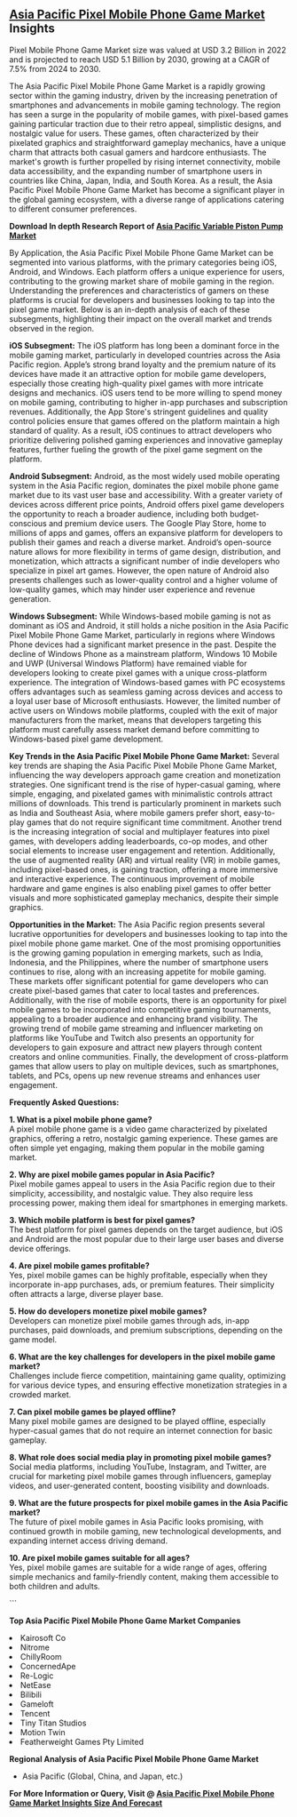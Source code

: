 <h2><a href="https://www.verifiedmarketreports.com/download-sample/?rid=363194&amp;utm_source=Github-Feb&amp;utm_medium=219" target="_blank">Asia Pacific Pixel Mobile Phone Game Market</a> Insights</h2><p>Pixel Mobile Phone Game Market size was valued at USD 3.2 Billion in 2022 and is projected to reach USD 5.1 Billion by 2030, growing at a CAGR of 7.5% from 2024 to 2030.</p><p><p>The Asia Pacific Pixel Mobile Phone Game Market is a rapidly growing sector within the gaming industry, driven by the increasing penetration of smartphones and advancements in mobile gaming technology. The region has seen a surge in the popularity of mobile games, with pixel-based games gaining particular traction due to their retro appeal, simplistic designs, and nostalgic value for users. These games, often characterized by their pixelated graphics and straightforward gameplay mechanics, have a unique charm that attracts both casual gamers and hardcore enthusiasts. The market's growth is further propelled by rising internet connectivity, mobile data accessibility, and the expanding number of smartphone users in countries like China, Japan, India, and South Korea. As a result, the Asia Pacific Pixel Mobile Phone Game Market has become a significant player in the global gaming ecosystem, with a diverse range of applications catering to different consumer preferences.</p> <p><p><strong>Download In depth Research Report of <a href="https://www.verifiedmarketreports.com/download-sample/?rid=236118&amp;utm_source=Pulse-Dec&amp;utm_medium=219" target="_blank">Asia Pacific Variable Piston Pump Market</a></strong></p></p> <p>By Application, the Asia Pacific Pixel Mobile Phone Game Market can be segmented into various platforms, with the primary categories being iOS, Android, and Windows. Each platform offers a unique experience for users, contributing to the growing market share of mobile gaming in the region. Understanding the preferences and characteristics of gamers on these platforms is crucial for developers and businesses looking to tap into the pixel game market. Below is an in-depth analysis of each of these subsegments, highlighting their impact on the overall market and trends observed in the region.</p> <p><strong>iOS Subsegment:</strong> The iOS platform has long been a dominant force in the mobile gaming market, particularly in developed countries across the Asia Pacific region. Apple’s strong brand loyalty and the premium nature of its devices have made it an attractive option for mobile game developers, especially those creating high-quality pixel games with more intricate designs and mechanics. iOS users tend to be more willing to spend money on mobile gaming, contributing to higher in-app purchases and subscription revenues. Additionally, the App Store's stringent guidelines and quality control policies ensure that games offered on the platform maintain a high standard of quality. As a result, iOS continues to attract developers who prioritize delivering polished gaming experiences and innovative gameplay features, further fueling the growth of the pixel game segment on the platform.</p> <p><strong>Android Subsegment:</strong> Android, as the most widely used mobile operating system in the Asia Pacific region, dominates the pixel mobile phone game market due to its vast user base and accessibility. With a greater variety of devices across different price points, Android offers pixel game developers the opportunity to reach a broader audience, including both budget-conscious and premium device users. The Google Play Store, home to millions of apps and games, offers an expansive platform for developers to publish their games and reach a diverse market. Android’s open-source nature allows for more flexibility in terms of game design, distribution, and monetization, which attracts a significant number of indie developers who specialize in pixel art games. However, the open nature of Android also presents challenges such as lower-quality control and a higher volume of low-quality games, which may hinder user experience and revenue generation.</p> <p><strong>Windows Subsegment:</strong> While Windows-based mobile gaming is not as dominant as iOS and Android, it still holds a niche position in the Asia Pacific Pixel Mobile Phone Game Market, particularly in regions where Windows Phone devices had a significant market presence in the past. Despite the decline of Windows Phone as a mainstream platform, Windows 10 Mobile and UWP (Universal Windows Platform) have remained viable for developers looking to create pixel games with a unique cross-platform experience. The integration of Windows-based games with PC ecosystems offers advantages such as seamless gaming across devices and access to a loyal user base of Microsoft enthusiasts. However, the limited number of active users on Windows mobile platforms, coupled with the exit of major manufacturers from the market, means that developers targeting this platform must carefully assess market demand before committing to Windows-based pixel game development.</p> <p><strong>Key Trends in the Asia Pacific Pixel Mobile Phone Game Market:</strong> Several key trends are shaping the Asia Pacific Pixel Mobile Phone Game Market, influencing the way developers approach game creation and monetization strategies. One significant trend is the rise of hyper-casual gaming, where simple, engaging, and pixelated games with minimalistic controls attract millions of downloads. This trend is particularly prominent in markets such as India and Southeast Asia, where mobile gamers prefer short, easy-to-play games that do not require significant time commitment. Another trend is the increasing integration of social and multiplayer features into pixel games, with developers adding leaderboards, co-op modes, and other social elements to increase user engagement and retention. Additionally, the use of augmented reality (AR) and virtual reality (VR) in mobile games, including pixel-based ones, is gaining traction, offering a more immersive and interactive experience. The continuous improvement of mobile hardware and game engines is also enabling pixel games to offer better visuals and more sophisticated gameplay mechanics, despite their simple graphics.</p> <p><strong>Opportunities in the Market:</strong> The Asia Pacific region presents several lucrative opportunities for developers and businesses looking to tap into the pixel mobile phone game market. One of the most promising opportunities is the growing gaming population in emerging markets, such as India, Indonesia, and the Philippines, where the number of smartphone users continues to rise, along with an increasing appetite for mobile gaming. These markets offer significant potential for game developers who can create pixel-based games that cater to local tastes and preferences. Additionally, with the rise of mobile esports, there is an opportunity for pixel mobile games to be incorporated into competitive gaming tournaments, appealing to a broader audience and enhancing brand visibility. The growing trend of mobile game streaming and influencer marketing on platforms like YouTube and Twitch also presents an opportunity for developers to gain exposure and attract new players through content creators and online communities. Finally, the development of cross-platform games that allow users to play on multiple devices, such as smartphones, tablets, and PCs, opens up new revenue streams and enhances user engagement.</p> <p><strong>Frequently Asked Questions:</strong></p> <p><strong>1. What is a pixel mobile phone game?</strong><br>A pixel mobile phone game is a video game characterized by pixelated graphics, offering a retro, nostalgic gaming experience. These games are often simple yet engaging, making them popular in the mobile gaming market.</p> <p><strong>2. Why are pixel mobile games popular in Asia Pacific?</strong><br>Pixel mobile games appeal to users in the Asia Pacific region due to their simplicity, accessibility, and nostalgic value. They also require less processing power, making them ideal for smartphones in emerging markets.</p> <p><strong>3. Which mobile platform is best for pixel games?</strong><br>The best platform for pixel games depends on the target audience, but iOS and Android are the most popular due to their large user bases and diverse device offerings.</p> <p><strong>4. Are pixel mobile games profitable?</strong><br>Yes, pixel mobile games can be highly profitable, especially when they incorporate in-app purchases, ads, or premium features. Their simplicity often attracts a large, diverse player base.</p> <p><strong>5. How do developers monetize pixel mobile games?</strong><br>Developers can monetize pixel mobile games through ads, in-app purchases, paid downloads, and premium subscriptions, depending on the game model.</p> <p><strong>6. What are the key challenges for developers in the pixel mobile game market?</strong><br>Challenges include fierce competition, maintaining game quality, optimizing for various device types, and ensuring effective monetization strategies in a crowded market.</p> <p><strong>7. Can pixel mobile games be played offline?</strong><br>Many pixel mobile games are designed to be played offline, especially hyper-casual games that do not require an internet connection for basic gameplay.</p> <p><strong>8. What role does social media play in promoting pixel mobile games?</strong><br>Social media platforms, including YouTube, Instagram, and Twitter, are crucial for marketing pixel mobile games through influencers, gameplay videos, and user-generated content, boosting visibility and downloads.</p> <p><strong>9. What are the future prospects for pixel mobile games in the Asia Pacific market?</strong><br>The future of pixel mobile games in Asia Pacific looks promising, with continued growth in mobile gaming, new technological developments, and expanding internet access driving demand.</p> <p><strong>10. Are pixel mobile games suitable for all ages?</strong><br>Yes, pixel mobile games are suitable for a wide range of ages, offering simple mechanics and family-friendly content, making them accessible to both children and adults.</p> ```</p><p><strong>Top Asia Pacific Pixel Mobile Phone Game Market Companies</strong></p><div data-test-id=""><p><li>Kairosoft Co</li><li> Nitrome</li><li> ChillyRoom</li><li> ConcernedApe</li><li> Re-Logic</li><li> NetEase</li><li> Bilibili</li><li> Gameloft</li><li> Tencent</li><li> Tiny Titan Studios</li><li> Motion Twin</li><li> Featherweight Games Pty Limited</li></p><div><strong>Regional Analysis of&nbsp;Asia Pacific Pixel Mobile Phone Game Market</strong></div><ul><li dir="ltr"><p dir="ltr">Asia Pacific (Global, China, and Japan, etc.)</p></li></ul><p><strong>For More Information or Query, Visit @&nbsp;</strong><strong><a href="https://www.verifiedmarketreports.com/product/pixel-mobile-phone-game-market/?utm_source=Github-Feb&amp;utm_medium=219" target="_blank">Asia Pacific Pixel Mobile Phone Game Market Insights Size And Forecast</a></strong></p></div><h2>&nbsp;</h2><div data-test-id="">&nbsp;</div>
